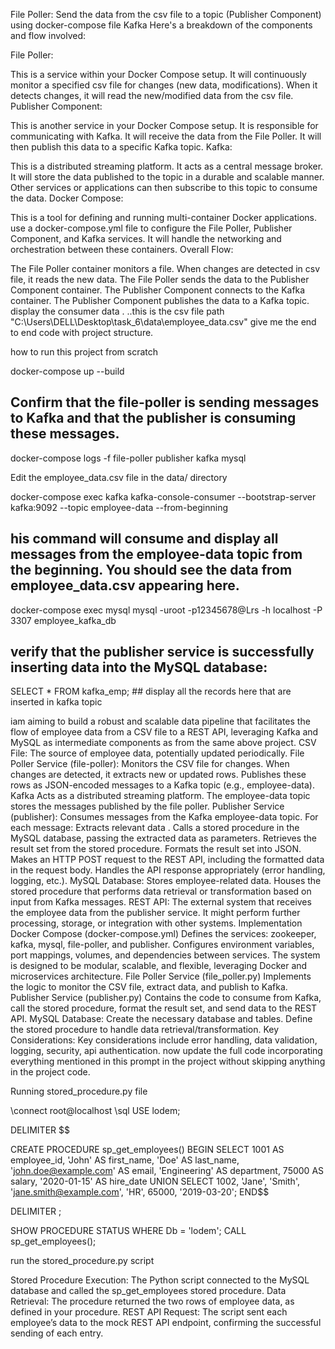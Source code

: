 File Poller: Send the data from the csv file to a topic (Publisher Component) using docker-compose file Kafka
Here's a breakdown of the components and flow involved:

File Poller:

This is a service within your Docker Compose setup.
It will continuously monitor a specified  csv file for changes (new data, modifications).
When it detects changes, it will read the new/modified data from the csv file.
Publisher Component:

This is another service in your Docker Compose setup.
It is responsible for communicating with Kafka.
It will receive the data from the File Poller.
It will then publish this data to a specific Kafka topic.
Kafka:

This is a distributed streaming platform.
It acts as a central message broker.
It will store the data published to the topic in a durable and scalable manner.
Other services or applications can then subscribe to this topic to consume the data.
Docker Compose:

This is a tool for defining and running multi-container Docker applications.
use a docker-compose.yml file to configure the File Poller, Publisher Component, and Kafka services.
It will handle the networking and orchestration between these containers.
Overall Flow:

The File Poller container monitors a file.
When changes are detected in csv file, it reads the new data.
The File Poller sends the data to the Publisher Component container.
The Publisher Component connects to the Kafka container.
The Publisher Component publishes the data to a Kafka topic.
display the consumer data .  ..this is the  csv file path "C:\Users\DELL\Desktop\task_6\data\employee_data.csv"   give me the end to end code with project structure.






how to run this project from scratch

docker-compose up --build 
## Confirm that the file-poller is sending messages to Kafka and that the publisher is consuming these messages.

docker-compose logs -f file-poller publisher kafka mysql       

 Edit the employee_data.csv file in the data/ directory

docker-compose exec kafka kafka-console-consumer --bootstrap-server kafka:9092 --topic employee-data --from-beginning
## his command will consume and display all messages from the employee-data topic from the beginning. You should see the data from employee_data.csv appearing here.

docker-compose exec mysql mysql -uroot -p12345678@Lrs -h localhost -P 3307 employee_kafka_db
## verify that the publisher service is successfully inserting data into the MySQL database:

SELECT * FROM kafka_emp;  ## display all the records here that are inserted in kafka topic






iam aiming  to build a robust and scalable data pipeline that facilitates the flow of employee data from a CSV file to a REST API, leveraging Kafka and MySQL as intermediate components as from the same above project.
CSV File:
The source of employee data, potentially updated periodically.
File Poller Service (file-poller):
Monitors the CSV file for changes.
When changes are detected, it extracts new or updated rows.
Publishes these rows as JSON-encoded messages to a Kafka topic (e.g., employee-data).
Kafka
Acts as a distributed streaming platform.
The employee-data topic stores the messages published by the file poller.
Publisher Service (publisher):
Consumes messages from the Kafka employee-data topic.
For each message:
Extracts relevant data .
Calls a stored procedure in the MySQL database, passing the extracted data as parameters.
Retrieves the result set from the stored procedure.
Formats the result set into JSON.
Makes an HTTP POST request to the REST API, including the formatted data in the request body.
Handles the API response appropriately (error handling, logging, etc.).
MySQL Database:
Stores employee-related data.
Houses the stored procedure that performs data retrieval or transformation based on input from Kafka messages.
REST API:
The external system that receives the employee data from the publisher service.
It might perform further processing, storage, or integration with other systems.
Implementation
Docker Compose (docker-compose.yml)
Defines the services: zookeeper, kafka, mysql, file-poller, and publisher.
Configures environment variables, port mappings, volumes, and dependencies between services.
The system is designed to be modular, scalable, and flexible, leveraging Docker and microservices architecture.
File Poller Service (file_poller.py)
Implements the logic to monitor the CSV file, extract data, and publish to Kafka.
Publisher Service (publisher.py)
Contains the code to consume from Kafka, call the stored procedure, format the result set, and send data to the REST API.
MySQL Database:
Create the necessary database and tables.
Define the stored procedure to handle data retrieval/transformation.
Key Considerations:
Key considerations include error handling, data validation, logging, security, api authentication.   now update the full code incorporating everything mentioned in this prompt in the project without skipping anything in the project code.


Running stored_procedure.py file

\connect root@localhost
\sql
USE lodem;

DELIMITER $$

CREATE PROCEDURE sp_get_employees()
BEGIN
    SELECT 
        1001 AS employee_id,
        'John' AS first_name,
        'Doe' AS last_name,
        'john.doe@example.com' AS email,
        'Engineering' AS department,
        75000 AS salary,
        '2020-01-15' AS hire_date
    UNION
    SELECT 
        1002, 'Jane', 'Smith', 'jane.smith@example.com', 'HR', 65000, '2019-03-20';
END$$

DELIMITER ;


SHOW PROCEDURE STATUS WHERE Db = 'lodem';
CALL sp_get_employees();

run the stored_procedure.py script

Stored Procedure Execution: The Python script connected to the MySQL database and called the sp_get_employees stored procedure.
Data Retrieval: The procedure returned the two rows of employee data, as defined in your procedure.
REST API Request: The script sent each employee’s data to the mock REST API endpoint, confirming the successful sending of each entry.
